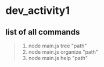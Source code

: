 # dev_activity1
## list of all commands
>    1. node main.js tree "path"
>    2. node main.js organize "path"
>    3. node main.js help "path"

